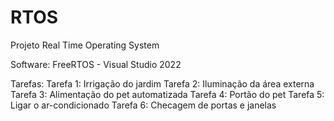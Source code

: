 # RTOS

Projeto Real Time Operating System

Software: FreeRTOS - Visual Studio 2022

Tarefas:
  Tarefa 1: Irrigação do jardim
  Tarefa 2: Iluminação da área externa
  Tarefa 3: Alimentação do pet automatizada
  Tarefa 4: Portão do pet
  Tarefa 5: Ligar o ar-condicionado
  Tarefa 6: Checagem de portas e janelas

